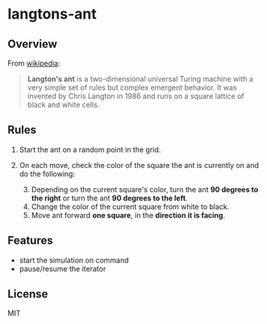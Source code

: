 # langtons-ant

## Overview

From [wikipedia](https://en.wikipedia.org/wiki/Langton%27s_ant):
> **Langton's ant** is a two-dimensional universal Turing machine with a very simple set of rules but complex emergent behavior. It was invented by Chris Langton in 1986 and runs on a square lattice of black and white cells.

## Rules

1. Start the ant on a random point in the grid.
2. On each move, check the color of the square the ant is currently on and do the following:

    3. Depending on the current square's color, turn the ant **90 degrees to the right** or turn the ant **90 degrees to the left**.
    4. Change the color of the current square from white to black.
    5. Move ant forward **one square**, in the **direction it is facing**.

## Features

- start the simulation on command
- pause/resume the iterator

## License

MIT
